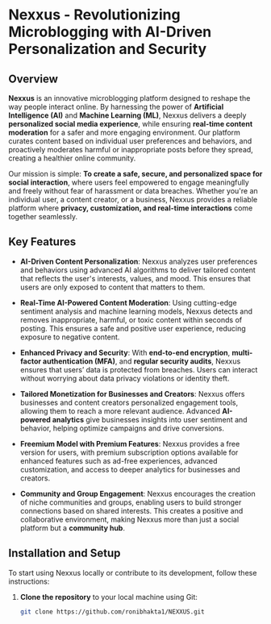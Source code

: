 # Nexxus - Revolutionizing Microblogging with AI-Driven Personalization and Security

## Overview
**Nexxus** is an innovative microblogging platform designed to reshape the way people interact online. By harnessing the power of **Artificial Intelligence (AI)** and **Machine Learning (ML)**, Nexxus delivers a deeply **personalized social media experience**, while ensuring **real-time content moderation** for a safer and more engaging environment. Our platform curates content based on individual user preferences and behaviors, and proactively moderates harmful or inappropriate posts before they spread, creating a healthier online community.

Our mission is simple: **To create a safe, secure, and personalized space for social interaction**, where users feel empowered to engage meaningfully and freely without fear of harassment or data breaches. Whether you're an individual user, a content creator, or a business, Nexxus provides a reliable platform where **privacy, customization, and real-time interactions** come together seamlessly.

## Key Features
- **AI-Driven Content Personalization**: Nexxus analyzes user preferences and behaviors using advanced AI algorithms to deliver tailored content that reflects the user's interests, values, and mood. This ensures that users are only exposed to content that matters to them.
  
- **Real-Time AI-Powered Content Moderation**: Using cutting-edge sentiment analysis and machine learning models, Nexxus detects and removes inappropriate, harmful, or toxic content within seconds of posting. This ensures a safe and positive user experience, reducing exposure to negative content.

- **Enhanced Privacy and Security**: With **end-to-end encryption**, **multi-factor authentication (MFA)**, and **regular security audits**, Nexxus ensures that users’ data is protected from breaches. Users can interact without worrying about data privacy violations or identity theft.

- **Tailored Monetization for Businesses and Creators**: Nexxus offers businesses and content creators personalized engagement tools, allowing them to reach a more relevant audience. Advanced **AI-powered analytics** give businesses insights into user sentiment and behavior, helping optimize campaigns and drive conversions.

- **Freemium Model with Premium Features**: Nexxus provides a free version for users, with premium subscription options available for enhanced features such as ad-free experiences, advanced customization, and access to deeper analytics for businesses and creators.

- **Community and Group Engagement**: Nexxus encourages the creation of niche communities and groups, enabling users to build stronger connections based on shared interests. This creates a positive and collaborative environment, making Nexxus more than just a social platform but a **community hub**.

## Installation and Setup
To start using Nexxus locally or contribute to its development, follow these instructions:

1. **Clone the repository** to your local machine using Git:
   ```bash
   git clone https://github.com/ronibhakta1/NEXXUS.git
